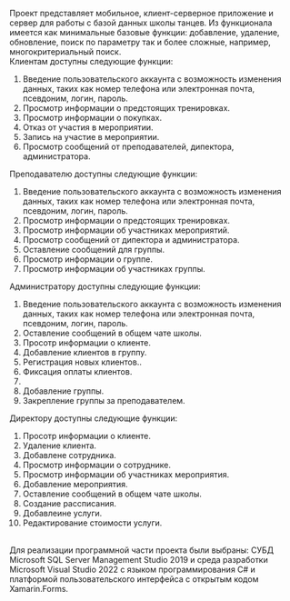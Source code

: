 Проект представляет мобильное, клиент-серверное приложение и сервер для работы с базой данных школы танцев. Из функционала имеется как минимальные базовые функции: добавление, удаление, обновление, поиск по параметру так и более сложные, например, многокритериальный поиск. <br>
Клиентам доступны следующие функции:
<ol>
<li>Введение пользовательского аккаунта с возможность изменения данных, таких как номер телефона или электронная почта, псевдоним, логин, пароль.</li>
<li>Просмотр информации о предстоящих тренировках.</li>
<li>Просмотр информации о покупках.</li>
<li>Отказ от участия в мероприятии.</li>
<li>Запись на участие в мероприятии.</li>
<li>Просмотр сообщений от преподавателей, дипектора, администратора.</li>
</ol>
Преподавателю доступны следующие функции:
<ol>
<li>Введение пользовательского аккаунта с возможность изменения данных, таких как номер телефона или электронная почта, псевдоним, логин, пароль.</li>
<li>Просмотр информации о предстоящих тренировках.</li>
<li>Просмотр информации об участниках мероприятий.</li>
<li>Просмотр сообщений от дипектора и администратора.</li>
<li>Оставление сообщений для группы.</li>
<li>Просмотр информации о группе.</li>
<li>Просмотр информации об участниках группы.</li>
</ol>
Администратору доступны следующие функции:
<ol>
<li>Введение пользовательского аккаунта с возможность изменения данных, таких как номер телефона или электронная почта, псевдоним, логин, пароль.</li>
<li>Оставление сообщений в общем чате школы.</li>
<li>Просотр информации о клиенте.</li>
<li>Добавление клиентов в группу.</li>
<li>Регистрация новых клиентов..</li>
<li>Фиксация оплаты клиентов.</li>
<li><li>Добавление группы.</li>
<li>Закрепление группы за преподавателем.</li>
</ol>
Директору доступны следующие функции:
<ol>
<li>Просотр информации о клиенте.</li>
<li>Удаление клиента.</li>
<li>Добавлене сотрудника.</li>
<li>Просмотр информации о сотруднике.</li>
<li>Просмотр информации об участниках мероприятия.</li>
<li>Добавление мероприятия.</li>
<li>Оставление сообщений в общем чате школы.</li>
<li>Создание рассписания.</li>
<li>Добавлеине услуги.</li>
<li>Редактирование стоимости услуги.</li>
</ol>
<br>
Для реализации программной части  проекта были выбраны: СУБД Microsoft SQL Server Management Studio 2019 и среда разработки Microsoft Visual Studio 2022 с языком программирования C# и платформой  пользовательского интерфейса с открытым кодом Xamarin.Forms.


